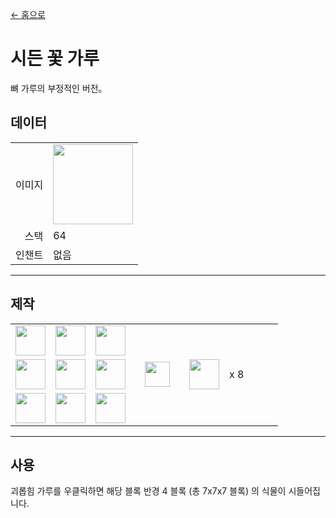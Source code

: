 [← 홈으로](../)
# 시든 꽃 가루
뼈 가루의 부정적인 버전。

## 데이터
<table>
    <tr><td align="end">이미지</td><td><img src="https://i.imgur.com/KgGV0Bj.png" width="128"/></td></tr>
    <tr><td align="end">스택</td><td>64</td></tr>
    <tr><td align="end">인챈트</td><td>없음</td></tr>
</table>

---

## 제작
<table>
    <tr><td><img src="https://i.imgur.com/1xm9bk6.png" width="48"/></td><td><img src="https://i.imgur.com/1xm9bk6.png" width="48"/></td><td><img src="https://i.imgur.com/1xm9bk6.png" width="48"/></td><td colspan="3"></td></tr>
    <tr><td><img src="https://i.imgur.com/1xm9bk6.png" width="48"/></td><td><img src="https://i.imgur.com/WydimGB.png" width="48"/></td><td><img src="https://i.imgur.com/1xm9bk6.png" width="48"/></td><td width="70" align="center"><img src="https://i.imgur.com/VE0KqIE.png" width="40"/></td><td><img src="https://i.imgur.com/KgGV0Bj.png" width="48"/></td><td width="70">x 8</td></tr>
    <tr><td><img src="https://i.imgur.com/1xm9bk6.png" width="48"/></td><td><img src="https://i.imgur.com/1xm9bk6.png" width="48"/></td><td><img src="https://i.imgur.com/1xm9bk6.png" width="48"/></td><td colspan="3"></td></tr>
</table>

---

## 사용
괴롭힘 가루를 우클릭하면 해당 블록 반경 4 블록 (총 7x7x7 블록) 의 식물이 시들어집니다.
